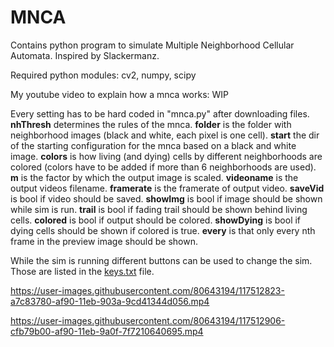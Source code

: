 # MNCA
Contains python program to simulate Multiple Neighborhood Cellular Automata. Inspired by Slackermanz.

Required python modules: cv2, numpy, scipy

My youtube video to explain how a mnca works: WIP

Every setting has to be hard coded in "mnca.py" after downloading files.
**nhThresh** determines the rules of the mnca.
**folder** is the folder with neighborhood images (black and white, each pixel is one cell).
**start** the dir of the starting configuration for the mnca based on a black and white image.
**colors** is how living (and dying) cells by different neighborhoods are colored (colors have to be added if more than 6 neighborhoods are used).
**m** is the factor by which the output image is scaled.
**videoname** is the output videos filename.
**framerate** is the framerate of output video.
**saveVid** is bool if video should be saved.
**showImg** is bool if image should be shown while sim is run.
**trail** is bool if fading trail should be shown behind living cells.
**colored** is bool if output should be colored.
**showDying** is bool if dying cells should be shown if colored is true.
**every** is that only every nth frame in the preview image should be shown.

While the sim is running different buttons can be used to change the sim. Those are listed in the [keys.txt](keys.txt) file.

https://user-images.githubusercontent.com/80643194/117512823-a7c83780-af90-11eb-903a-9cd41344d056.mp4


https://user-images.githubusercontent.com/80643194/117512906-cfb79b00-af90-11eb-9a0f-7f7210640695.mp4

